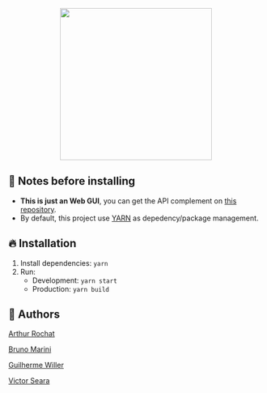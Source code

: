 <p align="center">
<img src="https://raw.githubusercontent.com/wiki/IsCoolTech/tis3/img/iscool.png" width="300">
</p>

## :ledger: Notes before installing
- **This is just an Web GUI**, you can get the API complement on [this repository](https://github.com/Wodam/iscool-api).
- By default, this project use [YARN](https://yarnpkg.com) as depedency/package management.
## :fire: Installation
1. Install dependencies: `yarn`
2. Run:
   - Development: `yarn start`
   - Production: `yarn build`
## :busts_in_silhouette: Authors
[Arthur Rochat](https://github.com/arthurrochat)

[Bruno Marini](https://github.com/TheMarini)

[Guilherme Willer](https://github.com/guigawiller)

[Victor Seara](https://github.com/victorseara)
